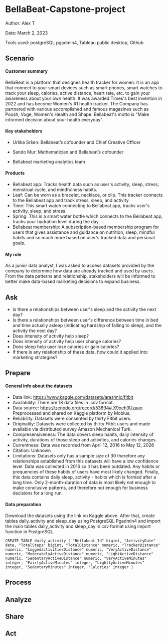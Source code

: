 # BellaBeat-Capstone-project
Author: Alex T

Date: March 2, 2023

Tools used: postgreSQL pgadmin4, Tableau public desktop, Github


## Scenario

#### Customer summary

BellaBeat is a platform that designes health tracker for women. It is an app that connect to your smart devices such as smart phones, smart watches to track 
your sleep, calories, active distance, heart rate, etc. to gain your awareness about your own health. 
It was awarded Times's best invention in 2022 and has become Women's #1 health tracker. 
The Company has partnered with various accomplished and famous magazines such as Poosh, Voge, Women's Health and Shape. Bellabeat's motto is "Make informed decision about your health everyday".

#### Key stakeholders

* Urška Sršen: Bellabeat’s cofounder and Chief Creative Officer

* Sando Mur: Mathematician and Bellabeat’s cofounder

* Bellabeat marketing analytics team

#### Products 

* Bellabeat app: Tracks health data such as user's activity, sleep, stress, menstrual cycle, and mindfulness habits.
* Leaf: Can be worn as a bracelet, necklace, or clip. This tracker connects to the Bellabeat app and track stress, sleep, and activity.
* Time: This smart watch connecting to Bellabeat app, tracks user's activity, sleep, and stress. 
* Spring: This is a smart water bottle which connects to the Bellabeat app, tracks your hydration level during the day.
* Bellabeat membership: A subscription-based membership program for users that gives assistance and guidance on nutrition, sleep, mindful habits and so much more based on user's tracked data and personal goals.

#### My role

As a junior data analyst, I was asked to access datasets provided by the company to determine how data are already tracked and used by users. From the data patterns
and relationship, stakeholders will be informed to better make data-based marketing decisions to expand business.

## Ask
* Is there a relationships between user's sleep and the activity the next day?
* Is there a relationships between user's difference between time in bed and time actually asleep (indicating hardship of falling to sleep), and the activity the next day?
* Does intensity of activity help sleep?
* Does intensity of activity help user change calories?
* Does sleep help user lose calories or gain calories?
* If there is any relationship of these data, how could it applied into marketing strategies?

## Prepare

#### General info about the datasets
* Data link: https://www.kaggle.com/datasets/arashnic/fitbit 
* Availability: There are 18 data files in .csv format.
* Data source: https://zenodo.org/record/53894#.X9oeh3Uzaao 
Preprocessed and shared on Kaggle platform by Mobius. 
* Reliability: Datasets were consented by thirty Fitbit users.
* Originality: Datasets were collected by thirty Fitbit users and made available via distributed survey Amazon Mechanical Turk.
* Compresensiveness: The data covers sleep habits, daily intensity of activity, durations of those sleep and activities, and calories changes.
* Currentness: Data was recorded from April 12, 2016 to May 12, 2026
* Citation: Unknown
* Limitations: 
          Datasets only has a sample size of 30 therefore any relationships established from this datasets will have a low confidence level. 
          Data was collected in 2016 so it has been outdated. Any habits or prequencies of these habits of users have most likely changed.
          Finally, this data contains daily sleep, activity - habits which is formed after a long time. Only 2-month-duration of data is most likely not enough to make conclusive patterns, and therefore not enough for business decisions for a long run. 

#### Data preparation
Download the datasets using the link on Kaggle above. After that, create tables daily_activity and sleep_day using PostgreSQL Pgadmin4 and import the main tables daily_activity and sleep_day in csv format using import function in PostgreSQL. 

`CREATE TABLE daily_activity
(
   "Bellabeat_Id" bigint,
    "ActivityDate" date,
    "TotalSteps" bigint,
    "TotalDistance" numeric,
    "TrackerDistance" numeric,
    "LoggedactivitiesDistance" numeric,
    "VeryActiveDistance" numeric,
    "ModeratelyActiveDistance" numeric,
    "LightActiveDistance" numeric,
    "SedentaryActiveDistance" numeric,
    "VeryActiveMinutes" integer,
    "FairlyActiveMinutes" integer,
    "LightlyActiveMinutes" integer,
    "SedentaryMinutes" integer,
    "Calories" integer
    )`



## Process



## Analyze

## Share

## Act



